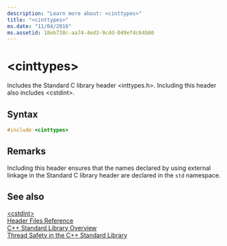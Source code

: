 ```yaml
---
description: "Learn more about: <cinttypes>"
title: "<cinttypes>"
ms.date: "11/04/2016"
ms.assetid: 18eb738c-aa74-4ed3-9cdd-049ef4c64b80
---
```

# &lt;cinttypes&gt;

Includes the Standard C library header \<inttypes.h>. Including this header also includes \<cstdint>.

## Syntax

```cpp
#include <cinttypes>
```

## Remarks

Including this header ensures that the names declared by using external linkage in the Standard C library header are declared in the `std` namespace.

## See also

[\<cstdint>](../standard-library/cstdint.md)\
[Header Files Reference](../standard-library/cpp-standard-library-header-files.md)\
[C++ Standard Library Overview](../standard-library/cpp-standard-library-overview.md)\
[Thread Safety in the C++ Standard Library](../standard-library/thread-safety-in-the-cpp-standard-library.md)
